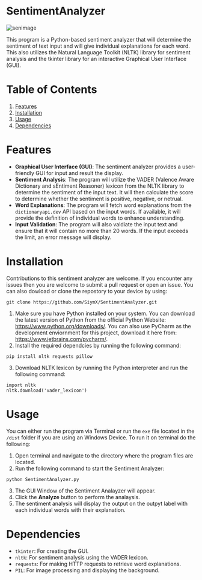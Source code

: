 # SentimentAnalyzer
![senimage](https://github.com/SiymX/SentimentAnalyzer/assets/63435885/f95984ff-15e4-477e-b1c7-3ca57ffbb6b7)

This program is a Python-based sentiment analyzer that will determine the sentiment of text input and will give individual explanations 
for each word. This also utilizes the Natural Language Toolkit (NLTK) library for sentiment analysis and the tkinter library for an
interactive Graphical User Interface (GUI).




# Table of Contents
1. [Features](#features)
2. [Installation](#installation)
3. [Usage](#usage)
4. [Dependencies](#dependencies)




# Features
- **Graphical User Interface (GUI)**: The sentiment analyzer provides a user-friendly GUI for input and result the display.
- **Sentiment Analysis**: The program will utilize the VADER (Valence Aware Dictionary and sEntiment Reasoner) lexicon from the NLTK library to 
determine the sentiment of the input text. It will then calculate the score to determine whether the sentiment is positive, negative, or netrual.
- **Word Explanations**: The program will fetch word explanations from the ``dictionaryapi.dev`` API based on the input words. If available, it will
provide the definition of individual words to enhance understanding.
- **Input Validation**: The program will also valdiate the input text and ensure that it will contain no more than 20 words. If the input exceeds the limit, 
an error message will display.





# Installation
Contributions to this sentiment analyzer are welcome. If you encounter any issues then you are welcome to submit a pull request or
open an issue. You can also dowload or clone the repostory to your device by using:
```
git clone https://github.com/SiymX/SentimentAnalyzer.git
```

1. Make sure you have Python installed on your system. You can download the latest version of Python from the official Python Website: https://www.python.org/downloads/.
You can also use PyCharm as the development enviornment for this project, download it here from: https://www.jetbrains.com/pycharm/.
2. Install the required dependcies by running the following command:
```
pip install nltk requests pillow
```
3. Download NLTK lexicon by running the Python interpreter and run the following command:
```
import nltk
nltk.download('vader_lexicon')
```




# Usage
You can either run the program via Terminal or run the `exe` file located in the ```/dist``` folder if you are using an Windows Device. To run it on terminal do the following:
1. Open terminal and navigate to the directory where the program files are located.
2. Run the following command to start the Sentiment Analyzer:
```
python SentimentAnalyzer.py
```
3. The GUI Window of the Sentiment Analayzer will appear.
4. Click the **Analyze** button to perform the analaysis.
5. The sentiment analysis will display the output on the outpyt label with each individual words with their explanation.





# Dependencies
* `tkinter`: For creating the GUI.
* `nltk`: For sentiment analysis using the VADER lexicon.
* `requests`: For making HTTP requests to retrieve word explanations.
* `PIL`: For image processing and displaying the background.

